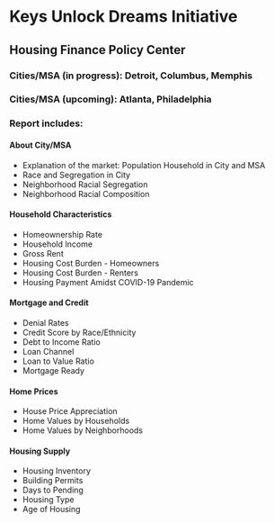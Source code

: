 # Keys Unlock Dreams Initiative
## Housing Finance Policy Center

### Cities/MSA (in progress): Detroit, Columbus, Memphis

### Cities/MSA (upcoming): Atlanta, Philadelphia

### Report includes:

#### About City/MSA
* Explanation of the market: Population Household in City and MSA
* Race and Segregation in City
* Neighborhood Racial Segregation
* Neighborhood Racial Composition

#### Household Characteristics
* Homeownership Rate
* Household Income
* Gross Rent
* Housing Cost Burden - Homeowners
* Housing Cost Burden - Renters
* Housing Payment Amidst COVID-19 Pandemic

#### Mortgage and Credit
* Denial Rates
* Credit Score by Race/Ethnicity
* Debt to Income Ratio
* Loan Channel
* Loan to Value Ratio
* Mortgage Ready

#### Home Prices
* House Price Appreciation
* Home Values by Households
* Home Values by Neighborhoods

#### Housing Supply
* Housing Inventory
* Building Permits
* Days to Pending
* Housing Type
* Age of Housing
